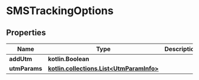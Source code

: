 
# SMSTrackingOptions

## Properties
| Name | Type | Description | Notes |
| ------------ | ------------- | ------------- | ------------- |
| **addUtm** | **kotlin.Boolean** |  |  |
| **utmParams** | [**kotlin.collections.List&lt;UtmParamInfo&gt;**](UtmParamInfo.md) |  |  |



